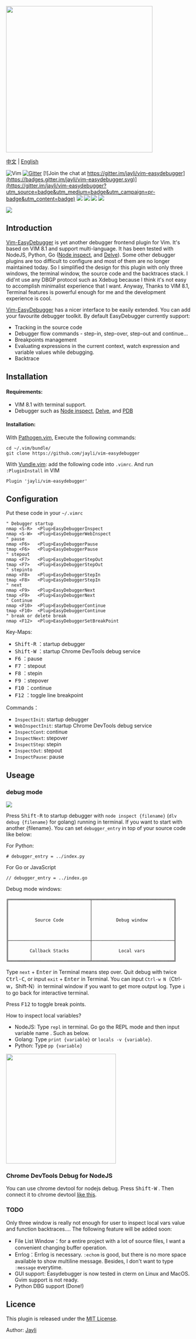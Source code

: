 <img src="https://gw.alicdn.com/tfs/TB1ro1dghD1gK0jSZFyXXciOVXa-1401-1280.png" width=400 />

[中文](README.md) | [English](README-en.md)

![Vim](https://img.shields.io/badge/vim-awesome-brightgreen.svg) [![Gitter](https://img.shields.io/badge/gitter-join%20chat-yellowgreen.svg)](https://gitter.im/jayli/vim-easydebugger) [![Join the chat at https://gitter.im/jayli/vim-easydebugger](https://badges.gitter.im/jayli/vim-easydebugger.svg)](https://gitter.im/jayli/vim-easydebugger?utm_source=badge&utm_medium=badge&utm_campaign=pr-badge&utm_content=badge) ![](https://img.shields.io/badge/Linux-available-brightgreen.svg) ![](https://img.shields.io/badge/MacOS-available-brightgreen.svg) ![](https://img.shields.io/badge/:%20h-easydebugger-orange.svg) ![](https://img.shields.io/badge/license-MIT-blue.svg) 

![](https://raw.githubusercontent.com/jayli/jayli.github.com/master/photo/assets/python_demo.gif?t=3)

## Introduction

[Vim-EasyDebugger](https://github.com/jayli/vim-easydebugger) is yet another debugger frontend plugin for Vim. It's based on VIM 8.1 and support multi-language. It has been tested with NodeJS, Python, Go ([Node inspect](https://nodejs.org/dist/latest-v10.x/docs/api/debugger.html), and [Delve](https://github.com/derekparker/delve)). Some other debugger plugins are too difficult to configure and most of them are no longer maintained today. So I simplified the design for this plugin with only three windows, the terminal window, the source code and the backtraces stack. I did'nt use any DBGP protocol such as Xdebug because I think it's not easy to accomplish minimalist experience that I want. Anyway, Thanks to VIM 8.1, Terminal features is powerful enough for me and the development experience is cool.

[Vim-EasyDebugger](https://github.com/jayli/vim-easydebugger) has a nicer interface to be easily extended. You can add your favourite debugger toolkit.  By default EasyDebugger currently support:

- Tracking in the source code
- Debugger flow commands - step-in, step-over, step-out and continue...
- Breakpoints management
- Evaluating expressions in the current context, watch expression and variable values while debugging.
- Backtrace

## Installation

#### Requirements: 

- VIM 8.1 with terminal support. 
- Debugger such as [Node inspect](https://nodejs.org/dist/latest-v10.x/docs/api/debugger.html), [Delve](https://github.com/derekparker/delve), and [PDB](https://docs.python.org/3/library/pdb.html) 

#### Installation:

With [Pathogen.vim](https://github.com/tpope/vim-pathogen), Execute the following commands:

	cd ~/.vim/bundle/
	git clone https://github.com/jayli/vim-easydebugger

With [Vundle.vim](https://github.com/VundleVim/Vundle.vim): add the following code into `.vimrc`. And run `:PluginInstall` in VIM

	Plugin 'jayli/vim-easydebugger'
	
## Configuration

Put these code in your `~/.vimrc`

	" Debugger startup
	nmap <S-R>	<Plug>EasyDebuggerInspect
	nmap <S-W>	<Plug>EasyDebuggerWebInspect
	" pause
	nmap <F6>	<Plug>EasyDebuggerPause
	tmap <F6>	<Plug>EasyDebuggerPause
	" stepout
	nmap <F7>	<Plug>EasyDebuggerStepOut
	tmap <F7>	<Plug>EasyDebuggerStepOut
	" stepinto
	nmap <F8>   <Plug>EasyDebuggerStepIn
	tmap <F8>   <Plug>EasyDebuggerStepIn
	" next
	nmap <F9>	<Plug>EasyDebuggerNext
	tmap <F9>	<Plug>EasyDebuggerNext
	" Continue
	nmap <F10>	<Plug>EasyDebuggerContinue
	tmap <F10>	<Plug>EasyDebuggerContinue
	" break or delete break
	nmap <F12>	<Plug>EasyDebuggerSetBreakPoint

Key-Maps:

- <kbd>Shift-R</kbd> ：startup debugger
- <kbd>Shift-W</kbd> ：startup Chrome DevTools debug service
- <kbd>F6</kbd> ：pause
- <kbd>F7</kbd> ：stepout
- <kbd>F8</kbd> ：stepin
- <kbd>F9</kbd> ：stepover
- <kbd>F10</kbd> ：continue
- <kbd>F12</kbd> ：toggle line breakpoint

Commands：

- `InspectInit`: startup debugger
- `WebInspectInit`: startup Chrome DevTools debug service
- `InspectCont`: continue
- `InspectNext`: stepover
- `InspectStep`: stepin
- `InspectOut`: stepout
- `InspectPause`: pause

## Useage

### debug mode

![](https://gw.alicdn.com/tfs/TB1FyLLfVY7gK0jSZKzXXaikpXa-1990-1152.png)

Press <kbd>Shift-R</kbd> to startup debugger with `node inspect {filename}` (`dlv debug {filename}` for golang) running in terminal. If you want to start with another {filename}. You can set `debugger_entry` in top of your source code like below:

For Python:

	# debugger_entry = ../index.py

For Go or JavaScript

	// debugger_entry = ../index.go

Debug mode windows:

	╔═══════════════════════════════╤═══════════════════════════════╗
	║                               │                               ║
	║                               │                               ║
	║                               │                               ║
	║          Source Code          │         Debug window          ║
	║                               │                               ║
	║                               │                               ║
	║                               │                               ║
	╟───────────────────────────────┼───────────────────────────────╢
	║                               │                               ║
	║        Callback Stacks        │          Local vars           ║
	║                               │                               ║
	╚═══════════════════════════════╧═══════════════════════════════╝

Type `next` + <kbd>Enter</kbd> in Terminal means step over. Quit debug with twice <kbd>Ctrl-C</kbd>, or input `exit` + <kbd>Enter</kbd> in Terminal. You can input `Ctrl-w N`（Ctrl-w，Shift-N）in terminal window if you want to get more output log. Type `i` to go back for interactive terminal.

Press <kbd>F12</kbd> to toggle break points.

How to inspect local variables? 

- NodeJS: Type `repl` in terminal. Go go the REPL mode and then input variable name . Such as below.
- Golang: Type `print {variable}` or `locals -v {variable}`.
- Python: Type `pp {variable}`

<img src="https://gw.alicdn.com/tfs/TB19_bymHrpK1RjSZTEXXcWAVXa-554-364.png" width=300>

### Chrome DevTools Debug for NodeJS

You can use chrome devtool for nodejs debug. Press <kbd>Shift-W</kbd> . Then connect it to chrome devtool [like this](https://gw.alicdn.com/tfs/TB1ci.QegHqK1RjSZJnXXbNLpXa-1414-797.png).

### TODO

Only three window is really not enough for user to inspect local vars value and function backtraces.... The following feature will be added soon:

- File List Window：for a entire project with a lot of source files, I want a convenient changing buffer operation.
- Errlog：Errlog is necessary. `:echom` is good, but there is no more space available to show multiline message. Besides, I don't want to type `:message` everytime.
- GUI support: Easydebugger is now tested in cterm on Linux and MacOS. Gvim support is not ready.
- Python DBG support (Done!)

## Licence

This plugin is released under the [MIT License](https://github.com/jayli/vim-easydebugger/blob/master/LICENSE).

Author: [Jayli](http://jayli.github.io/)


